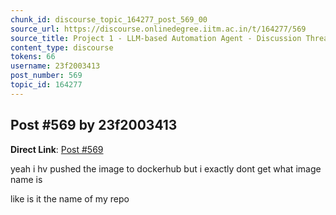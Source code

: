 ```yaml
---
chunk_id: discourse_topic_164277_post_569_00
source_url: https://discourse.onlinedegree.iitm.ac.in/t/164277/569
source_title: Project 1 - LLM-based Automation Agent - Discussion Thread [TDS Jan 2025]
content_type: discourse
tokens: 66
username: 23f2003413
post_number: 569
topic_id: 164277
---
```


## Post #569 by 23f2003413

**Direct Link**: [Post #569](https://discourse.onlinedegree.iitm.ac.in/t/164277/569)

yeah i hv pushed the image to dockerhub but i exactly dont get what image name is

like is it the name of my repo

